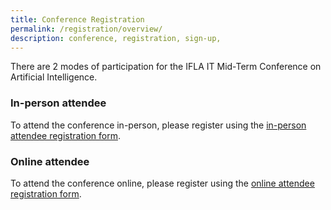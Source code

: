 ```yaml
---
title: Conference Registration
permalink: /registration/overview/
description: conference, registration, sign-up,
---
```

There are 2 modes of participation for the IFLA IT Mid-Term Conference on Artificial Intelligence.

### In-person attendee
To attend the conference in-person, please register using the [in-person attendee registration form](https://form.gov.sg/63b3cce8bfe6880012c890d9).

### Online attendee
To attend the conference online, please register using the [online attendee registration form](https://nlbsingapore.zoom.us/webinar/register/6616727271098/WN_0xMS1jzdTp6n8SUdP0-Y2Q).